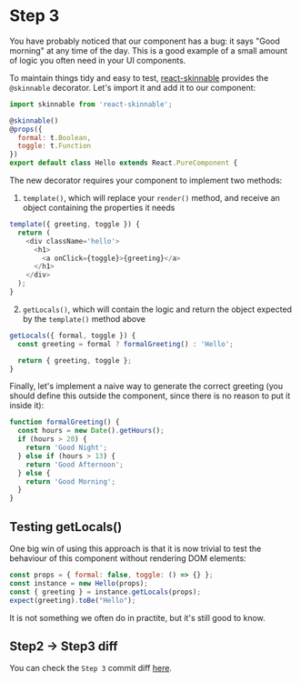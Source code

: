 # Step 3

You have probably noticed that our component has a bug: it says "Good morning" at any time of the day. This is a good example of a small amount of logic you often need in your UI components.

To maintain things tidy and easy to test, [react-skinnable](https://github.com/buildo/react-skinnable) provides the `@skinnable` decorator. Let's import it and add it to our component:

```js
import skinnable from 'react-skinnable';
```

```js
@skinnable()
@props({
  formal: t.Boolean,
  toggle: t.Function
})
export default class Hello extends React.PureComponent {
```

The new decorator requires your component to implement two methods:

1. `template()`, which will replace your `render()` method, and receive an object containing the properties it needs

```js
template({ greeting, toggle }) {
  return (
    <div className='hello'>
      <h1>
        <a onClick={toggle}>{greeting}</a>
      </h1>
    </div>
  );
}
```

2. `getLocals()`, which will contain the logic and return the object expected by the `template()` method above

```js
getLocals({ formal, toggle }) {
  const greeting = formal ? formalGreeting() : 'Hello';

  return { greeting, toggle };
}
```

Finally, let's implement a naive way to generate the correct greeting (you should define this outside the component, since there is no reason to put it inside it):

```js
function formalGreeting() {
  const hours = new Date().getHours();
  if (hours > 20) {
    return 'Good Night';
  } else if (hours > 13) {
    return 'Good Afternoon';
  } else {
    return 'Good Morning';
  }
}
```

## Testing getLocals()

One big win of using this approach is that it is now trivial to test the behaviour of this component without rendering DOM elements:

```js
const props = { formal: false, toggle: () => {} };
const instance = new Hello(props);
const { greeting } = instance.getLocals(props);
expect(greeting).toBe("Hello");
```

It is not something we often do in practite, but it's still good to know.

## Step2 -> Step3 diff

You can check the `Step 3` commit diff [here](https://github.com/buildo/webseed/commits/tutorial).
